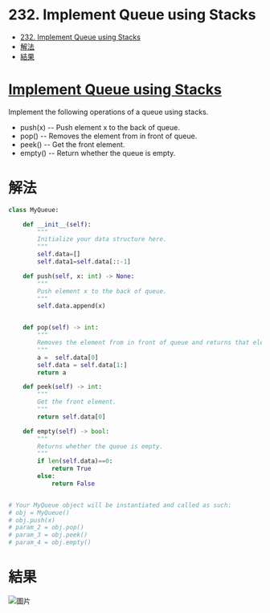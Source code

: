 # 232. Implement Queue using Stacks
<!-- TOC START min:1 max:3 link:true asterisk:false update:true -->
- [232. Implement Queue using Stacks](#232-implement-queue-using-stacks)
- [解法](#解法)
- [結果](#結果)
<!-- TOC END -->


# [Implement Queue using Stacks](https://leetcode.com/problems/implement-queue-using-stacks/)

Implement the following operations of a queue using stacks.

- push(x) -- Push element x to the back of queue.
- pop() -- Removes the element from in front of queue.
- peek() -- Get the front element.
- empty() -- Return whether the queue is empty.

# 解法

```Python
class MyQueue:

    def __init__(self):
        """
        Initialize your data structure here.
        """
        self.data=[]
        self.data1=self.data[::-1]

    def push(self, x: int) -> None:
        """
        Push element x to the back of queue.
        """
        self.data.append(x)


    def pop(self) -> int:
        """
        Removes the element from in front of queue and returns that element.
        """
        a =  self.data[0]
        self.data = self.data[1:]
        return a

    def peek(self) -> int:
        """
        Get the front element.
        """
        return self.data[0]

    def empty(self) -> bool:
        """
        Returns whether the queue is empty.
        """
        if len(self.data)==0:
            return True
        else:
            return False


# Your MyQueue object will be instantiated and called as such:
# obj = MyQueue()
# obj.push(x)
# param_2 = obj.pop()
# param_3 = obj.peek()
# param_4 = obj.empty()
```

# 結果
![圖片](https://i.imgur.com/BjLibYW.png)
